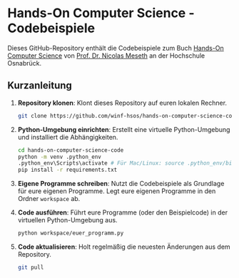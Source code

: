# Hands-On Computer Science - Codebeispiele

Dieses GitHub-Repository enthält die Codebeispiele zum Buch [Hands-On Computer Science](https://book.hands-on-computer-science.de) von [Prof. Dr. Nicolas Meseth](https://www.hs-osnabrueck.de/prof-dr-nicolas-meseth/) an der Hochschule Osnabrück.

## Kurzanleitung

1. **Repository klonen**: Klont dieses Repository auf euren lokalen Rechner.
   
   ```bash
   git clone https://github.com/winf-hsos/hands-on-computer-science-code.git
   ```

2. **Python-Umgebung einrichten**: Erstellt eine virtuelle Python-Umgebung und installiert die Abhängigkeiten.
   
   ```bash
   cd hands-on-computer-science-code
   python -m venv .python_env
   .python_env\Scripts\activate # Für Mac/Linux: source .python_env/bin/
   pip install -r requirements.txt
   ```

3. **Eigene Programme schreiben**: Nutzt die Codebeispiele als Grundlage für eure eigenen Programme. Legt eure eigenen Programme in den Ordner `workspace` ab.

4. **Code ausführen**: Führt eure Programme (oder den Beispielcode) in der virtuellen Python-Umgebung aus.
   
   ```bash
   python workspace/euer_programm.py
   ```

5. **Code aktualisieren**: Holt regelmäßig die neuesten Änderungen aus dem Repository.
   
   ```bash
   git pull
   ```